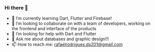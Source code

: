 ### Hi there 👋

- 🌱 I’m currently learning Dart, Flutter and Firebase!
- 👯 I’m looking to collaborate on with a team of developers, working on the frontend and interface of the products
- 🤔 I’m looking for help with Dart and Flutter
- 💬 Ask me about databases and graphic design!!!
- 📫 How to reach me: rafaelrodrigues.ds201@gmail.com
